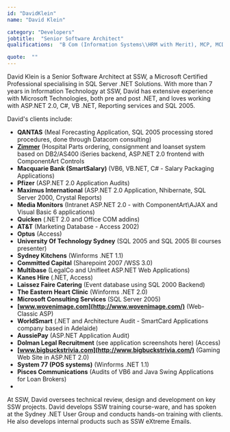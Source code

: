 ```yaml
---
id: "DavidKlein"
name: "David Klein"

category: "Developers"
jobtitle:  "Senior Software Architect"
qualifications:  "B Com (Information Systems\\HRM with Merit), MCP, MCDBA"

quote:  ""
---
```


David Klein is a Senior Software Architect at SSW, a Microsoft Certified Professional specialising in SQL Server .NET Solutions. With more than 7 years in Information Technology at SSW, David has extensive experience with Microsoft Technologies, both pre and post .NET, and loves working with ASP.NET 2.0, C#, VB .NET, Reporting services and SQL 2005.

David's clients include: 

*   **QANTAS** (Meal Forecasting Application, SQL 2005 processing stored procedures, done through Datacom consulting)
*   **[Zimmer](https://eb.zimmer.com/)** (Hospital Parts ordering, consignment and loanset system based on DB2/AS400 iSeries backend, ASP.NET 2.0 frontend with ComponentArt Controls
*   **Macquarie Bank (SmartSalary)** (VB6, VB.NET, C# - Salary Packaging Applications) 
*   **Pfizer** (ASP.NET 2.0 Application Audits)
*   **Maximus International** (ASP.NET 2.0 Application, Nhibernate, SQL Server 2000, Crystal Reports)
*   **Media Monitors** (Intranet ASP.NET 2.0 - with ComponentArt\AJAX and Visual Basic 6 applications) 
*   **Quicken** (.NET 2.0 and Office COM addins)
*   **AT&T** (Marketing Database - Access 2002)
*   **Optus** (Access)
*   **University Of Technology Sydney** (SQL 2005 and SQL 2005 BI courses presenter) 
*   **Sydney Kitchens** (Winforms .NET 1.1) 
*   **Committed Capital** (Sharepoint 2007 /WSS 3.0)
*   **Multibase** (LegalCo and Unifleet ASP.NET Web Applications) 
*   **Kanes Hire** (.NET, Access)
*   **Laissez Faire Catering** (Event database using SQL 2000 Backend) 
*   **The Eastern Heart Clinic** (Winforms .NET 2.0)
*   **Microsoft Consulting Services** (SQL Server 2005)
*   **[www.wovenimage.com](http://www.wovenimage.com/)** (Web- Classic ASP) 
*   **WorldSmart** (.NET and Architecture Audit - SmartCard Applications company based in Adelaide)
*   **AussiePay** (ASP.NET Application Audit)
*   **Dolman Legal Recruitment** (see application screenshots here) (Access) 
*   **[www.bigbuckstrivia.com](http://www.bigbuckstrivia.com/)** (Gaming Web Site in ASP.NET 2.0) 
*   **System 77 (POS systems)** (Winforms .NET 1.1)
*   **Pisces Communications** (Audits of VB6 and Java Swing Applications for Loan Brokers)
*   

At SSW, David oversees technical review, design and development on key SSW projects. David develops SSW training course-ware, and has spoken at the Sydney .NET User Group and conducts hands-on training with clients. He also develops internal products such as SSW eXtreme Emails. 